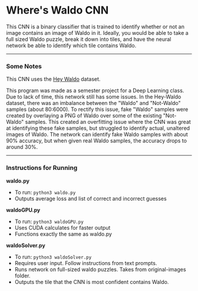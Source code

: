 # Where's Waldo CNN
This CNN is a binary classifier that is trained to identify whether or not an image contains an image of Waldo in it. Ideally, you would be able to take a full sized Waldo puzzle, break it down into tiles, and have the neural network be able to identify which tile contains Waldo. 
___
### Some Notes
This CNN uses the [Hey Waldo](https://github.com/vc1492a/Hey-Waldo) dataset.

This program was made as a semester project for a Deep Learning class. Due to lack of time, this network still has some issues. In the Hey-Waldo dataset, there was an imbalance between the "Waldo" and "Not-Waldo" samples (about 80:6000). To rectify this issue, fake "Waldo" samples were created by overlaying a PNG of Waldo over some of the existing "Not-Waldo" samples. This created an overfitting issue where the CNN was great at identifying these fake samples, but struggled to identify actual, unaltered images of Waldo. The network can identify fake Waldo samples with about 90% accuracy, but when given real Waldo samples, the accuracy drops to around 30%. 

___
### Instructions for Running
**waldo.py**
- To run: `python3 waldo.py`
- Outputs average loss and list of correct and incorrect guesses

**waldoGPU.py**
- To run: `python3 waldoGPU.py`
- Uses CUDA calculates for faster output
- Functions exactly the same as waldo.py

**waldoSolver.py**
- To run: `python3 waldoSolver.py`
- Requires user input. Follow instructions from text prompts.
- Runs network on full-sized waldo puzzles. Takes from original-images folder.
- Outputs the tile that the CNN is most confident contains Waldo.
